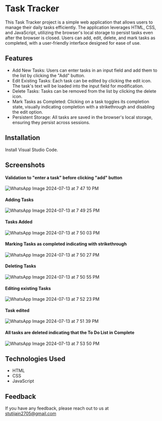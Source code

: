 # Task Tracker

This Task Tracker project is a simple web application that allows users to manage their daily tasks efficiently. The application leverages HTML, CSS, and JavaScript, utilizing the browser's local storage to persist tasks even after the browser is closed. Users can add, edit, delete, and mark tasks as completed, with a user-friendly interface designed for ease of use.





## Features

- Add New Tasks: Users can enter tasks in an input field and add them to the list by clicking the "Add" button.
- Edit Existing Tasks: Each task can be edited by clicking the edit icon. The task's text will be loaded into the input field for modification.
- Delete Tasks: Tasks can be removed from the list by clicking the delete icon.
- Mark Tasks as Completed: Clicking on a task toggles its completion state, visually indicating completion with a strikethrough and disabling the edit option.
- Persistent Storage: All tasks are saved in the browser's local storage, ensuring they persist across sessions.

## Installation
Install Visual Studio Code.


## Screenshots

#### Validation to "enter a task" before clicking "add" button 



![WhatsApp Image 2024-07-13 at 7 47 10 PM](https://github.com/user-attachments/assets/7285fbc2-61c0-46bd-a152-9f53898a8395)


#### Adding Tasks


![WhatsApp Image 2024-07-13 at 7 49 25 PM](https://github.com/user-attachments/assets/a6b11c95-b0d0-46b9-b106-ce1bfbb96a7b)



#### Tasks Added



![WhatsApp Image 2024-07-13 at 7 50 03 PM](https://github.com/user-attachments/assets/dcb04f77-5c97-4e82-b48c-a48ba70d7346)



#### Marking Tasks as completed indicating with strikethrough

![WhatsApp Image 2024-07-13 at 7 50 27 PM](https://github.com/user-attachments/assets/4a5db31c-bde4-4c57-af00-eb94bdb2ae16)

#### Deleting Tasks

![WhatsApp Image 2024-07-13 at 7 50 55 PM](https://github.com/user-attachments/assets/2b8ecb4d-8327-4826-be82-3dd3868dd731)

#### Editing existing Tasks

![WhatsApp Image 2024-07-13 at 7 52 23 PM](https://github.com/user-attachments/assets/f0219cbf-9be7-41a8-90ae-213507226f7b)

#### Task edited

![WhatsApp Image 2024-07-13 at 7 51 39 PM](https://github.com/user-attachments/assets/aec19d4a-a8e3-4b07-a904-66a1885b2ad1)


#### All tasks are deleted indicating that the To Do List in Complete
![WhatsApp Image 2024-07-13 at 7 53 50 PM](https://github.com/user-attachments/assets/5ec2dc85-67e6-405a-a3d8-f871af5706ec)













## Technologies Used
- HTML
- CSS
- JavaScript

## Feedback

If you have any feedback, please reach out to us at stutijain2705@gmail.com
